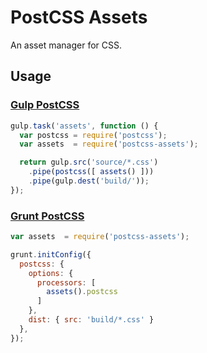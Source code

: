 PostCSS Assets
==============

An asset manager for CSS.

Usage
-----

### [Gulp PostCSS](https://github.com/w0rm/gulp-postcss)

```js
gulp.task('assets', function () {
  var postcss = require('postcss');
  var assets  = require('postcss-assets');

  return gulp.src('source/*.css')
    .pipe(postcss([ assets() ]))
    .pipe(gulp.dest('build/'));
});
```

### [Grunt PostCSS](https://github.com/nDmitry/grunt-postcss)

```js
var assets  = require('postcss-assets');

grunt.initConfig({
  postcss: {
    options: {
      processors: [
        assets().postcss
      ]
    },
    dist: { src: 'build/*.css' }
  },
});
```
